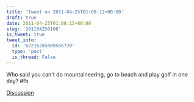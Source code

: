 ```yaml
---
title: 'Tweet on 2011-04-25T01:08:12+00:00'
draft: true
date: 2011-04-25T01:08:12+00:00
slug: '201104250108'
is_tweet: true
tweet_info:
  id: '62216285089566720'
  type: 'post'
  is_thread: False
---
```




Who said you can't do mountaineering, go to beach and play golf in one day? #fb

[Discussion](https://x.com/sytelus/status/62216285089566720)
